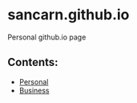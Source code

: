 # sancarn.github.io
Personal github.io page

## Contents:

* [Personal](Personal)
* [Business](Business)
